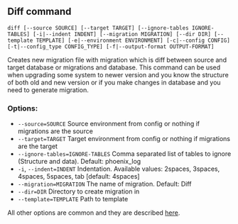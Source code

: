 ## Diff command
`diff [--source SOURCE] [--target TARGET] [--ignore-tables IGNORE-TABLES] [-i|--indent INDENT] [--migration MIGRATION] [--dir DIR] [--template TEMPLATE] [-e|--environment ENVIRONMENT] [-c|--config CONFIG] [-t|--config_type CONFIG_TYPE] [-f|--output-format OUTPUT-FORMAT]`

Creates new migration file with migration which is diff between source and target database or migrations and database. This command can be used when upgrading some system to newer version and you know the structure of both old and new version or if you make changes in database and you need to generate migration.

### Options:
- `--source=SOURCE` Source environment from config or nothing if migrations are the source
- `--target=TARGET` Target environment from config or nothing if migrations are the target
- `--ignore-tables=IGNORE-TABLES` Comma separated list of tables to ignore (Structure and data). Default: phoenix_log
- `-i`, `--indent=INDENT` Indentation. Available values: 2spaces, 3spaces, 4spaces, 5spaces, tab [default: 4spaces]
- `--migration=MIGRATION` The name of migration. Default: Diff
- `--dir=DIR` Directory to create migration in
- `--template=TEMPLATE` Path to template

All other options are common and they are described [here](commands.md).
